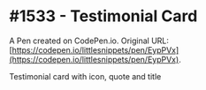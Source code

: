 # #1533 - Testimonial Card

A Pen created on CodePen.io. Original URL: [https://codepen.io/littlesnippets/pen/EypPVx](https://codepen.io/littlesnippets/pen/EypPVx).

Testimonial card with icon, quote and title
